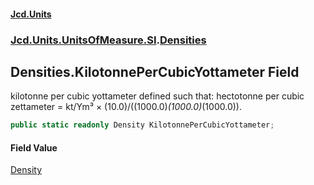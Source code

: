 #### [Jcd.Units](index.md 'index')
### [Jcd.Units.UnitsOfMeasure.SI](Jcd.Units.UnitsOfMeasure.SI.md 'Jcd.Units.UnitsOfMeasure.SI').[Densities](Densities.md 'Jcd.Units.UnitsOfMeasure.SI.Densities')

## Densities.KilotonnePerCubicYottameter Field

kilotonne per cubic yottameter defined such that: hectotonne per cubic zettameter = kt/Ym³ × (10.0)/((1000.0)*(1000.0)*(1000.0)).

```csharp
public static readonly Density KilotonnePerCubicYottameter;
```

#### Field Value
[Density](Density.md 'Jcd.Units.UnitTypes.Density')